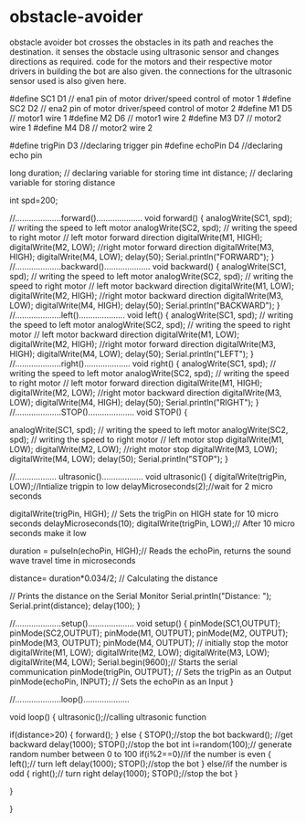 # obstacle-avoider
obstacle avoider bot crosses the obstacles in its path and reaches the destination. it senses the obstacle using ultrasonic sensor and changes directions as required. code for the motors and their respective motor drivers in building the bot are also given. the connections for the ultrasonic sensor used is also given here.


#define SC1 D1 // ena1 pin of motor driver/speed control of motor 1
#define SC2 D2 // ena2 pin of motor driver/speed control of motor 2
#define M1 D5 // motor1 wire 1
#define M2 D6 // motor1 wire 2
#define M3 D7 // motor2 wire 1
#define M4 D8 // motor2 wire 2

#define trigPin D3 //declaring trigger pin
#define echoPin D4 //declaring echo pin

long duration; // declaring variable for storing time 
int distance; // declaring variable for storing distance 

int spd=200;

//....................forward()....................
void forward()
{
  analogWrite(SC1, spd); // writing the speed to left motor
  analogWrite(SC2, spd); // writing the speed to right motor
  // left motor forward direction
  digitalWrite(M1, HIGH);
  digitalWrite(M2, LOW);
  //right motor forward direction
  digitalWrite(M3, HIGH);
  digitalWrite(M4, LOW);
  delay(50);
  Serial.println("FORWARD");
}
//....................backward()....................
void backward()
{
  analogWrite(SC1, spd); // writing the speed to left motor
  analogWrite(SC2, spd); // writing the speed to right motor
  // left motor backward direction
  digitalWrite(M1, LOW);
  digitalWrite(M2, HIGH);
  //right motor backward direction
  digitalWrite(M3, LOW);
  digitalWrite(M4, HIGH);
  delay(50);
  Serial.println("BACKWARD");
}
//....................left()....................
void left()
{
  analogWrite(SC1, spd); // writing the speed to left motor
  analogWrite(SC2, spd); // writing the speed to right motor
  // left motor backward direction
  digitalWrite(M1, LOW);
  digitalWrite(M2, HIGH);
  //right motor forward direction
  digitalWrite(M3, HIGH);
  digitalWrite(M4, LOW);
  delay(50);
  Serial.println("LEFT");
}
//....................right()....................
void right()
{
  analogWrite(SC1, spd); // writing the speed to left motor
  analogWrite(SC2, spd); // writing the speed to right motor
  // left motor forward direction
  digitalWrite(M1, HIGH);
  digitalWrite(M2, LOW);
  //right motor backward direction
  digitalWrite(M3, LOW);
  digitalWrite(M4, HIGH);
  delay(50);
  Serial.println("RIGHT");
}
//....................STOP()....................
void STOP()
{
 
  analogWrite(SC1, spd); // writing the speed to left motor
  analogWrite(SC2, spd); // writing the speed to right motor
  // left motor stop
  digitalWrite(M1, LOW);
  digitalWrite(M2, LOW);
  //right motor stop
  digitalWrite(M3, LOW);
  digitalWrite(M4, LOW);
  delay(50);
  Serial.println("STOP");
}

//.................. ultrasonic().................. 
void ultrasonic()
{
digitalWrite(trigPin, LOW);//Intialize trigpin to low
delayMicroseconds(2);//wait for 2 micro seconds

digitalWrite(trigPin, HIGH); // Sets the trigPin on HIGH state for 10 micro seconds
delayMicroseconds(10);
digitalWrite(trigPin, LOW);// After 10 micro seconds make it low


duration = pulseIn(echoPin, HIGH);// Reads the echoPin, returns the sound wave travel time in microseconds

distance= duration*0.034/2; // Calculating the distance

// Prints the distance on the Serial Monitor
Serial.println("Distance: ");
Serial.print(distance);
delay(100);
}

//....................setup()....................
void setup() {
  pinMode(SC1,OUTPUT);
  pinMode(SC2,OUTPUT);
  pinMode(M1, OUTPUT);
  pinMode(M2, OUTPUT);
  pinMode(M3, OUTPUT);
  pinMode(M4, OUTPUT);
  // initially stop the motor
  digitalWrite(M1, LOW);
  digitalWrite(M2, LOW);
  digitalWrite(M3, LOW);
  digitalWrite(M4, LOW);
  Serial.begin(9600);// Starts the serial communication
  pinMode(trigPin, OUTPUT); // Sets the trigPin as an Output
  pinMode(echoPin, INPUT); // Sets the echoPin as an Input
}

//....................loop()....................

void loop() {
  ultrasonic();//calling ultrasonic function  

  if(distance>20)
  {
     forward();
  }
  else
  {
      STOP();//stop the bot
      backward(); //get backward
      delay(1000);
      STOP();//stop the bot
      int i=random(100);// generate random number between 0 to 100
      if(i%2==0)//if the number is even
      {
          left();// turn left
          delay(1000);
          STOP();//stop the bot
    }
    else//if the number is odd
    {
          right();// turn right
          delay(1000);
          STOP();//stop the bot
    }
    
  }
  
 }
 

